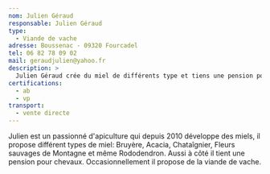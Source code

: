 ```yaml
---
nom: Julien Géraud
responsable: Julien Géraud
type:
  - Viande de vache
adresse: Boussenac - 09320 Fourcadel
tel: 06 82 78 09 02
mail: geraudjulien@yahoo.fr
description: >
  Julien Géraud crée du miel de différents type et tiens une pension pour chevaux.
certifications:
  - ab
  - vp
transport:
  - vente directe
---
```


Julien est un passionné d'apiculture qui depuis 2010 développe des miels, il propose différent types de miel: Bruyère, Acacia, Chataîgnier, Fleurs sauvages de Montagne et même Rododendron. Aussi à côté il tient une pension pour chevaux. Occasionnellement il propose de la viande de vache.